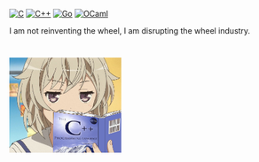 [![C](https://img.shields.io/badge/C-00599C?style=for-the-badge&logo=c&logoColor=white)](#)
[![C++](https://img.shields.io/badge/C++-%2300599C.svg?style=for-the-badge&logo=c%2B%2B&logoColor=white)](#)
[![Go](https://img.shields.io/badge/Go-%2300ADD8?style=for-the-badge&logo=go&logoColor=white)](#)
[![OCaml](https://img.shields.io/badge/OCaml-EC6813?style=for-the-badge&logo=ocaml&logoColor=fff)](#)

I am not reinventing the wheel, I am disrupting the wheel industry.

###

<br clear="both">

<img src="https://raw.githubusercontent.com/strathidden/strathidden/main/Tateishi_Shima_CPP.jpg" style="width:40%;" />

###
